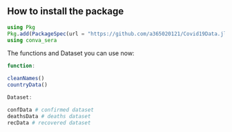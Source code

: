 ## How to install the package

```julia
using Pkg
Pkg.add(PackageSpec(url = "https://github.com/a365020121/Covid19Data.jl"))
using conva_sera
```

The functions and Dataset you can use now:
```julia
function:

cleanNames()
countryData()

Dataset:

confData # confirmed dataset
deathsData # deaths dataset
recData # recovered dataset
```
